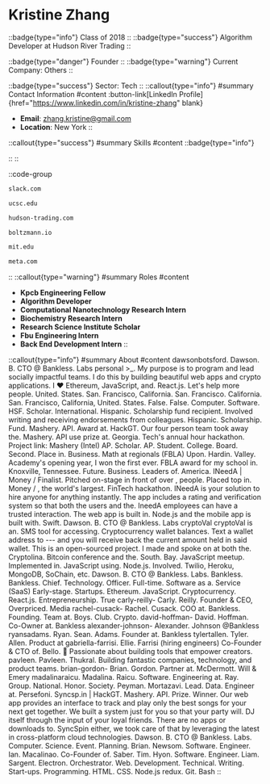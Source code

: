 # Kristine Zhang
::badge{type="info"}
Class of 2018
::
::badge{type="success"}
Algorithm Developer at Hudson River Trading
::

::badge{type="danger"}
Founder
::
::badge{type="warning"}
Current Company: Others
::

::badge{type="success"}
Sector: Tech
::
::callout{type="info"}
#summary
Contact Information
#content
:button-link[LinkedIn Profile]{href="https://www.linkedin.com/in/kristine-zhang" blank}
- **Email**: zhang.kristine@gmail.com
- **Location**: New York
::

::callout{type="success"}
#summary
Skills
#content
::badge{type="info"}

::
::

::code-group
```bash [Slack]
slack.com
```
```bash [UC Santa Cruz]
ucsc.edu
```
```bash [Hudson River Trading]
hudson-trading.com
```
```bash [Boltzmann]
boltzmann.io
```
```bash [Massachusetts Institute of Technology]
mit.edu
```
```bash [Meta]
meta.com
```
::
::callout{type="warning"}
#summary
Roles
#content
- **Kpcb Engineering Fellow**
- **Algorithm Developer**
- **Computational Nanotechnology Research Intern**
- **Biochemistry Research Intern**
- **Research Science Institute Scholar**
- **Fbu Engineering Intern**
- **Back End Development Intern**
::

::callout{type="info"}
#summary
About
#content
dawsonbotsford. Dawson. B. CTO @ Bankless. Labs personal >_. My purpose is to program and lead socially impactful teams. I do this by building beautiful web apps and crypto applications. I ❤️ Ethereum, JavaScript, and. React.js. Let's help more people. United. States. San. Francisco, California. San. Francisco. California. San. Francisco, California, United. States. False. False. Computer. Software. HSF. Scholar. International. Hispanic. Scholarship fund recipient. Involved writing and receiving endorsements from colleagues. Hispanic. Scholarship. Fund. Mashery. API. Award at. HackGT. Our four person team took away the. Mashery. API use prize at. Georgia. Tech's annual hour hackathon. Project link: Mashery (Intel) AP. Scholar. AP. Student. College. Board. Second. Place in. Business. Math at regionals (FBLA) Upon. Hardin. Valley. Academy's opening year, I won the first ever. FBLA award for my school in. Knoxville, Tennessee. Future. Business. Leaders of. America. INeedA | Money / Finalist. Pitched on-stage in front of over , people. Placed top in. Money / , the world's largest. FinTech hackathon. INeedA is your solution to hire anyone for anything instantly. The app includes a rating and verification system so that both the users and the. IneedA employees can have a trusted interaction. The web app is built in. Node.js and the mobile app is built with. Swift. Dawson. B. CTO @ Bankless. Labs cryptoVal cryptoVal is an. SMS tool for accessing. Cryptocurrency wallet balances. Text a wallet address to --- and you will receive back the current amount held in said wallet. This is an open-sourced project. I made and spoke on at both the. Cryptolina. Bitcoin conference and the. South. Bay. JavaScript meetup. Implemented in. JavaScript using. Node.js. Involved. Twilio, Heroku, MongoDB, SoChain, etc. Dawson. B. CTO @ Bankless. Labs. Bankless. Bankless. Chief. Technology. Officer. Full-time. Software as a. Service (SaaS) Early-stage. Startups. Ethereum. JavaScript. Cryptocurrency. React.js. Entrepreneurship. True carly-reilly- Carly. Reilly. Founder & CEO, Overpriced. Media rachel-cusack- Rachel. Cusack. COO at. Bankless. Founding. Team at. Boys. Club. Crypto. david-hoffman- David. Hoffman. Co-Owner at. Bankless alexander-johnson- Alexander. Johnson @Bankless ryansadams. Ryan. Sean. Adams. Founder at. Bankless tylertallen. Tyler. Allen. Product at gabriella-farrisi. Ellie. Farrisi (hiring engineers) Co-Founder & CTO of. Bello. 🍄 Passionate about building tools that empower creators. pavleen. Pavleen. Thukral. Building fantastic companies, technology, and product teams. brian-gordon- Brian. Gordon. Partner at. McDermott. Will & Emery madalinaraicu. Madalina. Raicu. Software. Engineering at. Ray. Group. National. Honor. Society. Peyman. Mortazavi. Lead. Data. Engineer at. Persefoni. Syncsp.in | HackGT. Mashery. API. Prize. Winner. Our web app provides an interface to track and play only the best songs for your next get together. We built a system just for you so that your party will. DJ itself through the input of your loyal friends. There are no apps or downloads to. SyncSpin either, we took care of that by leveraging the latest in cross-platform cloud technologies. Dawson. B. CTO @ Bankless. Labs. Computer. Science. Event. Planning. Brian. Newsom. Software. Engineer. Ian. Macalinao. Co-Founder of. Saber. Tim. Hyon. Software. Engineer. Liam. Sargent. Electron. Orchestrator. Web. Development. Technical. Writing. Start-ups. Programming. HTML. CSS. Node.js redux. Git. Bash
::
